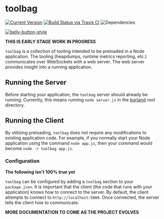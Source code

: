 # toolbag

[![Current Version](https://img.shields.io/npm/v/toolbag.svg)](https://www.npmjs.org/package/toolbag)
[![Build Status via Travis CI](https://travis-ci.org/continuationlabs/toolbag.svg?branch=master)](https://travis-ci.org/continuationlabs/toolbag)
![Dependencies](http://img.shields.io/david/continuationlabs/toolbag.svg)

[![belly-button-style](https://cdn.rawgit.com/continuationlabs/belly-button/master/badge.svg)](https://github.com/continuationlabs/belly-button)

**THIS IS EARLY STAGE WORK IN PROGRESS**

`toolbag` is a collection of tooling intended to be preloaded in a Node application. The tooling (heapdumps, runtime metrics reporting, etc.) communicates over WebSockets with a web server. The web server provides insight into a running application.

## Running the Server

Before starting your application, the `toolbag` server should already be running. Currently, this means running `node server.js` in the [borland](https://github.com/continuationlabs/borland) root directory.

## Running the Client

By utilizing preloading, `toolbag` does not require any modifications to existing application code. For example, if you normally start your Node application using the command `node app.js`, then your command would become `node -r toolbag app.js`.

### Configuration

**The following isn't 100% true yet**

`toolbag` can be configured by adding a `toolbag` section to your `package.json`. It is important that the client (the code that runs with your application) knows how to connect to the server. By default, the client attempts to connect to `http://localhost:5000`. Once connected, the server tells the client how to communicate.

**MORE DOCUMENTATION TO COME AS THE PROJECT EVOLVES**
